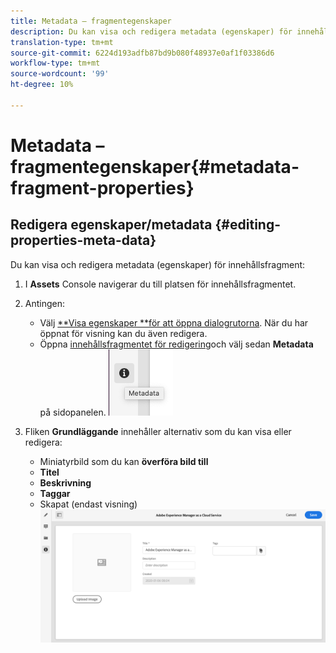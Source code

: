 ```yaml
---
title: Metadata – fragmentegenskaper
description: Du kan visa och redigera metadata (egenskaper) för innehållsfragment.
translation-type: tm+mt
source-git-commit: 6224d193adfb87bd9b080f48937e0af1f03386d6
workflow-type: tm+mt
source-wordcount: '99'
ht-degree: 10%

---
```



# Metadata – fragmentegenskaper{#metadata-fragment-properties}

## Redigera egenskaper/metadata {#editing-properties-meta-data}

Du kan visa och redigera metadata (egenskaper) för innehållsfragment:

1. I **Assets** Console navigerar du till platsen för innehållsfragmentet.
2. Antingen:

   * Välj [**Visa egenskaper **för att öppna dialogrutorna](/help/assets/manage-digital-assets.md#editing-properties). När du har öppnat för visning kan du även redigera.
   * Öppna [innehållsfragmentet för redigering](/help/assets/content-fragments/content-fragments-managing.md#opening-the-fragment-editor)och välj sedan **Metadata** på sidopanelen.
   ![metadata](assets/cfm-metadata-01.png)

3. Fliken **Grundläggande** innehåller alternativ som du kan visa eller redigera:

   * Miniatyrbild som du kan **överföra bild till**
   * **Titel**
   * **Beskrivning**
   * **Taggar**
   * Skapat (endast visning)
   ![metadata](assets/cfm-metadata-02.png)
